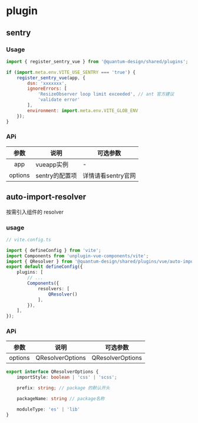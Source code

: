 # plugin

## sentry

### Usage

```js
import { register_sentry_vue } from '@quantum-design/shared/plugins';

if (import.meta.env.VITE_USE_SENTRY === 'true') {
    register_sentry_vue(app, {
        dsn: 'xxxxxxx',
        ignoreErrors: [
            'ResizeObserver loop limit exceeded', // ant 官方建议
            'validate error'
        ],
        environment: import.meta.env.VITE_GLOB_ENV
    });
}
```

### APi

|  参数      |   说明   |   可选参数    |
|:---------:|---------|---------|
|  app   | vueapp实例 | - |
|  options    | sentry的配置项 | 详情请看sentry官网 | 

## auto-import-resolver

按需引入组件的 resolver

### usage

```ts
// vite.config.ts

import { defineConfig } from 'vite';
import Components from 'unplugin-vue-components/vite';
import { QResolver } from '@quantum-design/shared/plugins/vue/auto-import-resolver.ts';
export default defineConfig({
    plugins: [
        // ...
        Components({
            resolvers: [
                QResolver()
            ],
        }),
    ],
});


```

### APi

|  参数      |   说明   |   可选参数    |
|:---------:|---------|---------|
|  options    | QResolverOptions | QResolverOptions | 

```ts
export interface QResolverOptions {
    importStyle: boolean | 'css' | 'scss';

    prefix: string; // package 的默认开头

    packageName: string // package名称

    moduleType: 'es' | 'lib'
}
```